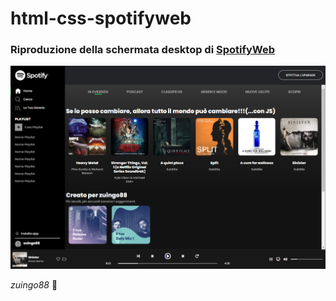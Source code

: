# html-css-spotifyweb

### Riproduzione della schermata desktop di [SpotifyWeb](https://www.spotify.com/it/)

![Alt text](./spotifyweb.png?raw=true "screenshot")

*zuingo88* :octopus:
